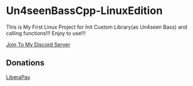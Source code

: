 # Un4seenBassCpp-LinuxEdition
This is My First Linux Project for Init Custom Library(as Un4seen Bass) and calling functions!!! Enjoy to use!!!

[Join To My Discord Server](https://discord.gg/djZdEFfTNF)

## Donations

[LiberaPay](https://liberapay.com/RikkoMatsumatoOfficial/donate)
